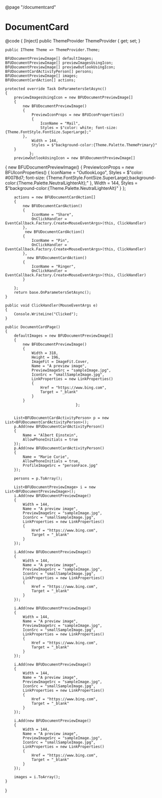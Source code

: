 ﻿@page "/documentcard"

<h1>DocumentCard</h1>

<Demo Header="Default Style" Key="0" MetadataPath="DocumentCardPage">
    <BFUStack Style="width:100%;" Tokens="@(new BFUStackTokens() { ChildrenGap = new [] {20d}})">
        <BFUDocumentCard Type="DocumentCardType.Normal" OnClickHref="http://bing.com">
            <BFUDocumentCardPreview PreviewImages="@defaultImages.Take(1).ToArray()"></BFUDocumentCardPreview>
            <BFUDocumentCardTitle Title="this is a title a long title a really long title very long indeed this is a title a long title a really long title very long indeed" ShouldTruncate="true"></BFUDocumentCardTitle>
            <BFUDocumentCardActivity Activity="Created a few minutes ago" People="@persons.Take(1).ToArray()"></BFUDocumentCardActivity>
        </BFUDocumentCard>
    </BFUStack>
</Demo>

<Demo Header="Compact Style" Key="1" MetadataPath="DocumentCardPage">
    <BFUStack Style="width:100%;" Tokens="@(new BFUStackTokens() { ChildrenGap = new [] {20d}})">
        <BFUDocumentCard Type="DocumentCardType.Compact" OnClickHref="http://bing.com">
            <BFUDocumentCardPreview PreviewImages="@images.Take(1).ToArray()"></BFUDocumentCardPreview>
            <BFUDocumentCardDetails>
                <BFUDocumentCardTitle ShouldTruncate="false" Title="My Heading"></BFUDocumentCardTitle>
                <BFUDocumentCardActivity Activity="Test activity" People="@persons.Take(1).ToArray()"></BFUDocumentCardActivity>
            </BFUDocumentCardDetails>
        </BFUDocumentCard>
        <BFUDocumentCard Type="DocumentCardType.Compact" OnClickHref="http://bing.com">
            <BFUDocumentCardPreview PreviewImages="@images"></BFUDocumentCardPreview>
            <BFUDocumentCardDetails>
                <BFUDocumentCardTitle ShouldTruncate="false" Title="My Heading"></BFUDocumentCardTitle>
                <BFUDocumentCardActivity Activity="Test activity" People="@persons"></BFUDocumentCardActivity>
            </BFUDocumentCardDetails>
        </BFUDocumentCard>
        <BFUDocumentCard Type="DocumentCardType.Compact" OnClickHref="http://bing.com">
            <BFUDocumentCardPreview PreviewImages="@previewImagesUsingIcon"></BFUDocumentCardPreview>
            <BFUDocumentCardDetails>
                <BFUDocumentCardTitle ShouldTruncate="false" Title="View and share files"></BFUDocumentCardTitle>
                <BFUDocumentCardActivity Activity="Created a few minutes ago" People="@persons.Take(1).ToArray()"></BFUDocumentCardActivity>
            </BFUDocumentCardDetails>
        </BFUDocumentCard>
        <BFUDocumentCard Type="DocumentCardType.Compact" OnClickHref="http://bing.com">
            <BFUDocumentCardPreview PreviewImages="@previewOutlookUsingIcon"></BFUDocumentCardPreview>
            <BFUDocumentCardDetails>
                <BFUDocumentCardTitle ShouldTruncate="false" Title="View and share files"></BFUDocumentCardTitle>
                <BFUDocumentCardActivity Activity="Created a few minutes ago" People="@persons.Take(1).ToArray()"></BFUDocumentCardActivity>
            </BFUDocumentCardDetails>
        </BFUDocumentCard>
    </BFUStack>
</Demo>

<Demo Header="Commands" Key="2" MetadataPath="DocumentCardPage">
    <BFUStack Style="width:100%;margin-bottom:50px;" Tokens="@(new BFUStackTokens() { ChildrenGap = new [] {20d}})">
        <BFUDocumentCard Type="DocumentCardType.Normal">
            <BFUDocumentCardPreview PreviewImages="@images"></BFUDocumentCardPreview>
            <BFUDocumentCardLocation Location="Github" LocationHref="https://www.github.com"></BFUDocumentCardLocation>
            <BFUDocumentCardTitle Title="this is a title" ShouldTruncate="false"></BFUDocumentCardTitle>
            <BFUDocumentCardActivity Activity="Created a few minutes ago" People="@persons.Take(1).ToArray()"></BFUDocumentCardActivity>
            <BFUDocumentCardActions Actions="@actions" Views="342"></BFUDocumentCardActions>
        </BFUDocumentCard>
    </BFUStack>
</Demo>

@code {
    [Inject] public ThemeProvider ThemeProvider { get; set; }

    public ITheme Theme => ThemeProvider.Theme;

    BFUDocumentPreviewImage[] defaultImages;
    BFUDocumentPreviewImage[] previewImagesUsingIcon;
    BFUDocumentPreviewImage[] previewOutlookUsingIcon;
    BFUDocumentCardActivityPerson[] persons;
    BFUDocumentPreviewImage[] images;
    BFUDocumentCardAction[] actions;

    protected override Task OnParametersSetAsync()
    {
        previewImagesUsingIcon = new BFUDocumentPreviewImage[]
        {
            new BFUDocumentPreviewImage()
            {
                PreviewIconProps = new BFUIconProperties()
                {
                    IconName = "Mail",
                    Styles = $"color: white; font-size: {Theme.FontStyle.FontSize.SuperLarge};"
            },
                Width = 144,
                Styles = $"background-color:{Theme.Palette.ThemePrimary}"
        }
               };
        previewOutlookUsingIcon = new BFUDocumentPreviewImage[]
   {
            new BFUDocumentPreviewImage()
            {
                PreviewIconProps = new BFUIconProperties()
                {
                    IconName = "OutlookLogo",
                    Styles = $"color: #0078d7; font-size: {Theme.FontStyle.FontSize.SuperLarge};background-color:{Theme.Palette.NeutralLighterAlt};"
            },
                Width = 144,
                Styles = $"background-color:{Theme.Palette.NeutralLighterAlt}"
        }
          };

        actions = new BFUDocumentCardAction[]
        {
            new BFUDocumentCardAction()
            {
                IconName = "Share",
                OnClickHandler = EventCallback.Factory.Create<MouseEventArgs>(this, ClickHandler)
            },
             new BFUDocumentCardAction()
            {
                IconName = "Pin",
                OnClickHandler = EventCallback.Factory.Create<MouseEventArgs>(this, ClickHandler)
            },
              new BFUDocumentCardAction()
            {
                IconName = "Ringer",
                OnClickHandler = EventCallback.Factory.Create<MouseEventArgs>(this, ClickHandler)
            }

        };
        return base.OnParametersSetAsync();
    }

    public void ClickHandler(MouseEventArgs e)
    {
        Console.WriteLine("Clicked");
    }

    public DocumentCardPage()
    {
        defaultImages = new BFUDocumentPreviewImage[]
        {
            new BFUDocumentPreviewImage()
            {
                Width = 318,
                Height = 196,
                ImageFit = ImageFit.Cover,
                Name = "A preview image",
                PreviewImageSrc = "sampleImage.jpg",
                IconSrc = "smallSampleImage.jpg",
                LinkProperties = new LinkProperties()
                {
                    Href = "https://www.bing.com",
                    Target = "_blank"
                }
            }
                                    };


        List<BFUDocumentCardActivityPerson> p = new List<BFUDocumentCardActivityPerson>();
        p.Add(new BFUDocumentCardActivityPerson()
        {
            Name = "Albert Einstein",
            AllowPhoneInitials = true
        });
        p.Add(new BFUDocumentCardActivityPerson()
        {
            Name = "Marie Curie",
            AllowPhoneInitials = true,
            ProfileImageSrc = "personFace.jpg"
        });

        persons = p.ToArray();

        List<BFUDocumentPreviewImage> i = new List<BFUDocumentPreviewImage>();
        i.Add(new BFUDocumentPreviewImage()
        {
            Width = 144,
            Name = "A preview image",
            PreviewImageSrc = "sampleImage.jpg",
            IconSrc = "smallSampleImage.jpg",
            LinkProperties = new LinkProperties()
            {
                Href = "https://www.bing.com",
                Target = "_blank"
            }
        });

        i.Add(new BFUDocumentPreviewImage()
        {
            Width = 144,
            Name = "A preview image",
            PreviewImageSrc = "sampleImage.jpg",
            IconSrc = "smallSampleImage.jpg",
            LinkProperties = new LinkProperties()
            {
                Href = "https://www.bing.com",
                Target = "_blank"
            }
        });

        i.Add(new BFUDocumentPreviewImage()
        {
            Width = 144,
            Name = "A preview image",
            PreviewImageSrc = "sampleImage.jpg",
            IconSrc = "smallSampleImage.jpg",
            LinkProperties = new LinkProperties()
            {
                Href = "https://www.bing.com",
                Target = "_blank"
            }
        });

        i.Add(new BFUDocumentPreviewImage()
        {
            Width = 144,
            Name = "A preview image",
            PreviewImageSrc = "sampleImage.jpg",
            IconSrc = "smallSampleImage.jpg",
            LinkProperties = new LinkProperties()
            {
                Href = "https://www.bing.com",
                Target = "_blank"
            }
        });

        i.Add(new BFUDocumentPreviewImage()
        {
            Width = 144,
            Name = "A preview image",
            PreviewImageSrc = "sampleImage.jpg",
            IconSrc = "smallSampleImage.jpg",
            LinkProperties = new LinkProperties()
            {
                Href = "https://www.bing.com",
                Target = "_blank"
            }
        });

        images = i.ToArray();
    }

}

